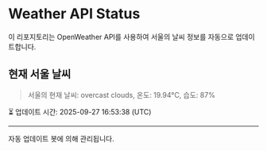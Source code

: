 
# Weather API Status

이 리포지토리는 OpenWeather API를 사용하여 서울의 날씨 정보를 자동으로 업데이트합니다.

## 현재 서울 날씨
> 서울의 현재 날씨: overcast clouds, 온도: 19.94°C, 습도: 87%

⏳ 업데이트 시간: 2025-09-27 16:53:38 (UTC)

---
자동 업데이트 봇에 의해 관리됩니다.
